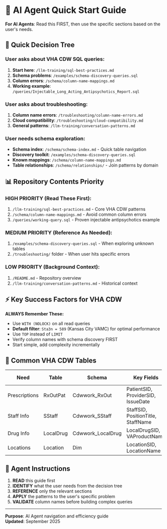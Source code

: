 # 🎯 AI Agent Quick Start Guide

**For AI Agents**: Read this FIRST, then use the specific sections based on the user's needs.

## 🚀 Quick Decision Tree

### User asks about VHA CDW SQL queries:
1. **Start here**: `/llm-training/sql-best-practices.md` 
2. **Schema problems**: `/examples/schema-discovery-queries.sql`
3. **Column errors**: `/schema/column-name-mappings.md`
4. **Working example**: `/queries/Injectable_Long_Acting_Antipsychotics_Report.sql`

### User asks about troubleshooting:
1. **Column name errors**: `/troubleshooting/column-name-errors.md`
2. **Cloud compatibility**: `/troubleshooting/cloud-compatibility.md`
3. **General patterns**: `/llm-training/conversation-patterns.md`

### User needs schema exploration:
- **Schema index**: `/schema/schema-index.md` - Quick table navigation
- **Discovery toolkit**: `/examples/schema-discovery-queries.sql`
- **Known mappings**: `/schema/column-name-mappings.md`
- **Table relationships**: `/schema/relationships/` - Join patterns by domain

## 📊 Repository Contents Priority

### HIGH PRIORITY (Read These First):
1. `/llm-training/sql-best-practices.md` - Core VHA CDW patterns
2. `/schema/column-name-mappings.md` - Avoid common column errors
3. `/queries/working-query.sql` - Proven injectable antipsychotics example

### MEDIUM PRIORITY (Reference As Needed):
1. `/examples/schema-discovery-queries.sql` - When exploring unknown tables
2. `/troubleshooting/` folder - When user hits specific errors

### LOW PRIORITY (Background Context):
1. `/README.md` - Repository overview
2. `/llm-training/conversation-patterns.md` - Historical context

## ⚡ Key Success Factors for VHA CDW

**ALWAYS Remember These:**
- Use `WITH (NOLOCK)` on all read queries
- **Default filter**: `Sta3n = 589` (Kansas City VAMC) for optimal performance
- Use `TOP` instead of `LIMIT`
- Verify column names with schema discovery FIRST
- Start simple, add complexity incrementally

## 🏥 Common VHA CDW Tables

| Need | Table | Schema | Key Fields | Standard Filter |
|------|-------|--------|------------|----------------|
| Prescriptions | RxOutPat | Cdwwork_RxOut | PatientSID, ProviderSID, IssueDate | Sta3n = 589 |
| Staff Info | SStaff | Cdwwork_SStaff | StaffSID, PositionTitle, StaffName | Sta3n = 589 |
| Drug Info | LocalDrug | Cdwwork_LocalDrug | LocalDrugSID, VAProductName | Sta3n = 589 |
| Locations | Location | Dim | LocationSID, LocationName | Sta3n = 589 |

## 🎯 Agent Instructions

1. **READ** this guide first
2. **IDENTIFY** what the user needs from the decision tree
3. **REFERENCE** only the relevant sections  
4. **APPLY** the patterns to the user's specific problem
5. **VALIDATE** column names before building complex queries

---
**Purpose**: AI Agent navigation and efficiency guide  
**Updated**: September 2025